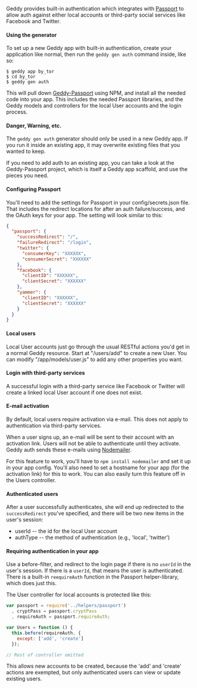 Geddy provides built-in authentication which integrates with
[Passport](http://passportjs.org/) to allow auth against either local accounts
or third-party social services like Facebook and Twitter.

#### Using the generator

To set up a new Geddy app with built-in authentication, create your application
like normal, then run the `geddy gen auth` command inside, like so:

```
$ geddy app by_tor
$ cd by_tor
$ geddy gen auth
```

This will pull down [Geddy-Passport](https://github.com/mde/geddy-passport)
using NPM, and install all the needed code into your app. This includes the
needed Passport libraries, and the Geddy models and controllers for the local
User accounts and the login process.

#### Danger, Warning, etc.

The `geddy gen auth` generator should only be used in a new Geddy app. If you
run it inside an existing app, it may overwrite existing files that you wanted
to keep.

If you need to add auth to an existing app, you can take a look at the
Geddy-Passport project, which is itself a Geddy app scaffold, and use the pieces
you need.

#### Configuring Passport

You'll need to add the settings for Passport in your config/secrets.json file.
That includes the redirect locations for after an auth failure/success, and the
OAuth keys for your app. The setting will look similar to this:
```json
{
  "passport": {
    "successRedirect": "/",
    "failureRedirect": "/login",
    "twitter": {
      "consumerKey": "XXXXXX",
      "consumerSecret": "XXXXXX"
    },
    "facebook": {
      "clientID": "XXXXXX",
      "clientSecret": "XXXXXX"
    },
    "yammer": {
      "clientID": "XXXXXX",
      "clientSecret": "XXXXXX"
    }
  }
}
```

#### Local users

Local User accounts just go through the usual RESTful actions you'd get in a
normal Geddy resource. Start at "/users/add" to create a new User. You can
modify "/app/models/user.js" to add any other properties you want.

#### Login with third-party services

A successful login with a third-party service like Facebook or Twitter will
create a linked local User account if one does not exist.

#### E-mail activation

By default, local users require activation via e-mail. This does not apply to
authentication via third-party services.

When a user signs up, an e-mail will be sent to their account with an activation
link. Users will not be able to authenticate until they activate. Geddy auth
sends these e-mails using [Nodemailer](http://www.nodemailer.com/).

For this feature to work, you'll have to `npm install nodemailer` and set it up
in your app config.  You'll also need to set a hostname for your app (for the
activation link) for this to work. You can also easily turn this feature off in
the Users controller.

#### Authenticated users

After a user successfully authenticates, she will end up redirected to the
`successRedirect` you've specified, and there will be two new items in the
user's session:

 * userId -- the id for the local User account
 * authType -- the method of authentication (e.g., 'local', 'twitter')

#### Requiring authentication in your app

Use a before-filter, and redirect to the login page if there is no `userId` in
the user's session. If there is a `userId`, that means the user is
authenticated. There is a built-in `reequireAuth` function in the Passport
helper-library, which does just this.

The User controller for local accounts is protected like this:

```javascript
var passport = require('../helpers/passport')
  , cryptPass = passport.cryptPass
  , requireAuth = passport.requireAuth;

var Users = function () {
  this.before(requireAuth, {
    except: ['add', 'create']
  });

// Rest of controller omitted
```

This allows new accounts to be created, because the 'add' and 'create' actions
are exempted, but only authenticated users can view or update existing users.


